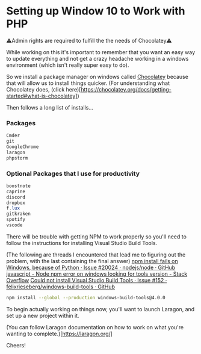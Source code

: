 # Setting up Window 10 to Work with PHP

⚠️Admin rights are required to fulfill the the needs of Chocolatey⚠️

While working on this it's important to remember that you want an easy way to update everything and not get a crazy headache working in a windows environment (which isn't really super easy to do).

So we install a package manager on windows called [Chocolatey](https://chocolatey.org/) because that will allow us to install things quicker. (For understanding what Chocolatey does, (click here)[https://chocolatey.org/docs/getting-started#what-is-chocolatey])

Then follows a long list of installs...

### Packages
```powershell
Cmder
git
GoogleChrome
laragon
phpstorm
```

### Optional Packages that I use for productivity
```powershell
boostnote
caprine
discord
dropbox
f.lux
gitkraken
spotify
vscode
```


There will be trouble with getting NPM to work properly so you'll need to follow the instructions for installing Visual Studio Build Tools.

(The following are threads I encountered that lead me to figuring out the problem, with the last containing the final answer)
[npm install fails on Windows, because of Python · Issue #20024 · nodejs/node · GitHub](https://github.com/nodejs/node/issues/20024)
[javascript - Node npm error on windows looking for tools version - Stack Overflow](https://stackoverflow.com/questions/24182686/node-npm-error-on-windows-looking-for-tools-version)
[Could not install Visual Studio Build Tools · Issue #152 · felixrieseberg/windows-build-tools · GitHub](https://github.com/felixrieseberg/windows-build-tools/issues/152)

```bash
npm install --global --production windows-build-tools@4.0.0
```

To begin actually working on things now, you'll want to launch Laragon, and set up a new project within it.

(You can follow Laragon documentation on how to work on what you're wanting to complete.)[https://laragon.org/]

Cheers!
